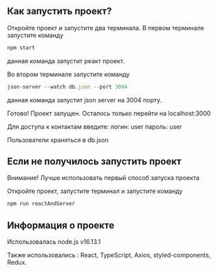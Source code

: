 ## Как запустить проект?

Откройте проект и запустите два терминала. В первом терминале запустите команду

```JavaScript
npm start
```

данная команда запустит реакт проект.

Во втором терминале запустите команду

```JavaScript
json-server --watch db.json --port 3004
```

данная команда запустит json server на 3004 порту.

Готово! Проект запущен. Осталось только перейти на localhost:3000

Для доступа к контактам введите:
логин: user
пароль: user

Пользователи храняться в db.json

## Если не получилось запустить проект

Внимание! Лучше использовать первый способ запуска проекта

Откройте проект, запустите терминал и запустите команду

```JavaScript
npm run reactAndServer
```

## Информация о проекте

Использовалась node.js v16.13.1

Также использовались :
React,
TypeScript,
Axios,
styled-components,
Redux.

